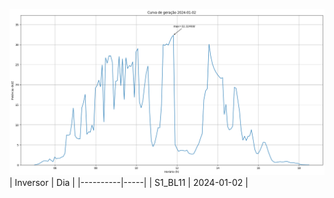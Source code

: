 ![My Image](02_01_2024-S1_BL11.png)
| Inversor | Dia |
|----------|-----|
| S1_BL11       | 2024-01-02  |